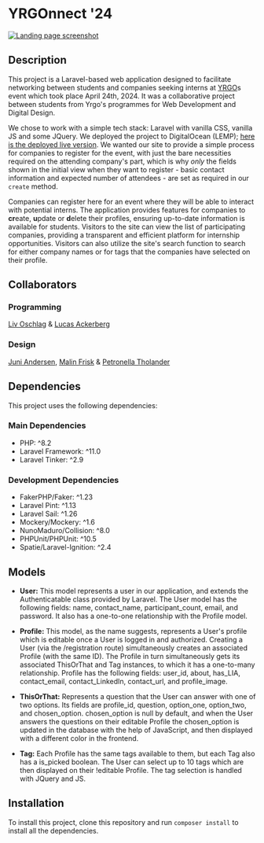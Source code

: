 # YRGOnnect '24

[![Landing page screenshot](https://i.postimg.cc/LXRBKL71/Screenshot-2024-04-25-at-14-25-28.png)](https://postimg.cc/DWjb1J7v)

## Description
This project is a Laravel-based web application designed to facilitate networking between students and companies seeking interns at <a href="https://yrgo.se">YRGO</a>s event which took place April 24th, 2024. It was a collaborative project between students from Yrgo's programmes for Web Development and Digital Design.

We chose to work with a simple tech stack: Laravel with vanilla CSS, vanilla JS and some JQuery. We deployed the project to DigitalOcean (LEMP); [here is the deployed live version](https://http://139.59.168.187/). We wanted our site to provide a simple process for companies to register for the event, with just the bare necessities required on the attending company's part, which is why *only* the fields shown in the initial view when they want to register - basic contact information and expected number of attendees - are set as required in our `create` method.

Companies can register here for an event where they will be able to interact with potential interns. The application provides features for companies to **cr**eate, **u**pdate or **d**elete their profiles, ensuring up-to-date information is available for students. Visitors to the site can view the list of participating companies, providing a transparent and efficient platform for internship opportunities. Visitors can also utilize the site's search function to search for either company names or for tags that the companies have selected on their profile.

## Collaborators
### Programming
[Liv Oschlag](https://github.com/livoszlak) & [Lucas Ackerberg](https://github.com/lucasackerberg)
### Design
[Juni Andersen](https://www.linkedin.com/in/juni-andersen-b24651288/), [Malin Frisk](https://www.linkedin.com/in/malin-frisk-07021529a/) & [Petronella Tholander](https://www.linkedin.com/in/petronella-tholander-245161150/)

## Dependencies
This project uses the following dependencies:

### Main Dependencies
- PHP: ^8.2
- Laravel Framework: ^11.0
- Laravel Tinker: ^2.9

### Development Dependencies
- FakerPHP/Faker: ^1.23
- Laravel Pint: ^1.13
- Laravel Sail: ^1.26
- Mockery/Mockery: ^1.6
- NunoMaduro/Collision: ^8.0
- PHPUnit/PHPUnit: ^10.5
- Spatie/Laravel-Ignition: ^2.4

## Models
- **User:** This model represents a user in our application, and extends the Authenticatable class provided by Laravel. The User model has the following fields: name, contact_name, participant_count, email, and password. It also has a one-to-one relationship with the Profile model.

- **Profile:** This model, as the name suggests, represents a User's profile which is editable once a User is logged in and authorized. Creating a User (via the /registration route) simultaneously creates an associated Profile (with the same ID). The Profile in turn simultaneously gets its associated ThisOrThat and Tag instances, to which it has a one-to-many relationship. Profile has the following fields: user_id, about, has_LIA, contact_email, contact_LinkedIn, contact_url, and profile_image.

- **ThisOrThat:** Represents a question that the User can answer with one of two options. Its fields are profile_id, question, option_one, option_two, and chosen_option. chosen_option is null by default, and when the User answers the questions on their editable Profile the chosen_option is updated in the database with the help of JavaScript, and then displayed with a different color in the frontend.
  
- **Tag:** Each Profile has the same tags available to them, but each Tag also has a is_picked boolean. The User can select up to 10 tags which are then displayed on their !editable Profile. The tag selection is handled with JQuery and JS.

## Installation
To install this project, clone this repository and run `composer install` to install all the dependencies.
